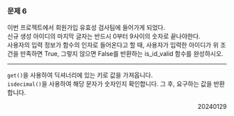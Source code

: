 ### 문제 6
이번 프로젝트에서 회원가입 유효성 검사팀에 들어가게 되었다.  
신규 생성 아이디의 마지막 글자는 반드시 0부터 9사이의 숫자로 끝나야한다.  
사용자의 입력 정보가 함수의 인자로 들어온다고 할 때, 사용자가 입력한 아이디가 위 조건을 만족하면 True, 그렇지 않으면 False를 반환하는 is_id_valid 함수를 완성하시오.

---
`get()`을 사용하여 딕셔너리에 있는 키로 값을 가져옵니다.  
`isdecimal()`을 사용하여 해당 문자가 숫자인지 확인합니다. 그 후, 요구하는 값을 반환합니다.
<div style="text-align: right">20240129</div>